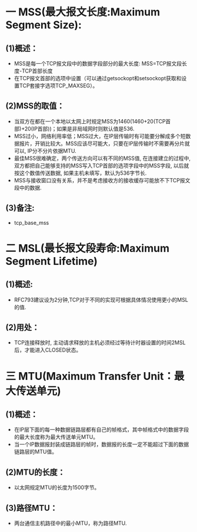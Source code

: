 # 一 MSS(最大报文长度:Maximum Segment Size):
## (1)概述：
- MSS是每一个TCP报文段中的数据字段部分的最大长度: MSS=TCP报文段长度-TCP首部长度
- 在TCP报文首部的选项中设置（可以通过getsockopt和setsockopt获取和设置TCP套接字选项TCP_MAXSEG）。

## (2)MSS的取值：
- 当双方在都在一个本地以太网上时规定MSS为1460(1460+20(TCP首部)+20(IP首部))；如果是非局域网时则默认值是536.
- MSS过小，网络利用率低；MSS过大，在IP层传输时有可能要分解成多个短数据报片，开销比较大。MSS应该尽可能大，只要在IP层传输时不需要再分片就可以, IP分不分片依据MTU.
- 最佳MSS很难确定，两个传送方向可以有不同的MSS值, 在连接建立的过程中, 双方都把自己能够支持的MSS写入TCP首部的选项字段中的MSS字段, 以后就按这个数值传送数据, 如果主机未填写，默认为536字节长.
- MSS与接收窗口没有关系，并不是考虑接收方的接收缓存可能放不下TCP报文段中的数据.

## (3)备注:
- tcp_base_mss

# 二 MSL(最长报文段寿命:Maximum Segment Lifetime)
## (1)概述:
- RFC793建议设为2分钟,TCP对于不同的实现可根据具体情况使用更小的MSL的值.

## (2)用处：
- TCP连接释放时, 主动请求释放的主机必须经过等待计时器设置的时间2MSL后，才能进入CLOSED状态。

# 三 MTU(Maximum Transfer Unit：最大传送单元)
## (1)概述：
- 在IP层下面的每一种数据链路层都有自己的帧格式，其中帧格式中的数据字段的最大长度称为最大传送单元MTU。
- 当一个IP数据报封装成链路层的帧时，数据报的长度一定不能超过下面的数据链路层的MTU值。

## (2)MTU的长度：
- 以太网规定MTU的长度为1500字节。

## (3)路径MTU：
- 两台通信主机路径中的最小MTU，称为路径MTU.
